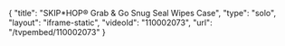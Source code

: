 {
    "title": "SKIP*HOP&reg; Grab &amp; Go Snug Seal Wipes Case",
    "type": "solo",
    "layout": "iframe-static",
    "videoId": "110002073",
    "url": "\/tvpembed\/110002073"
}